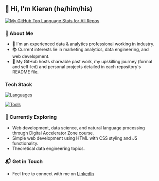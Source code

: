 ## 👋 Hi, I'm Kieran (he/him/his)

<!--
![<kieran036>'s Stats](https://github-readme-stats.vercel.app/api?username=kieran036&theme=vue-dark&show_icons=true&hide_border=true&count_private=true)
[![My GitHub Stats](https://github-readme-stats.vercel.app/api/?username=kieran036&count_private=true&theme=tokyonight&showicons=true)]()
[![My GitHub Top Language Stats for Public Repos](https://github-readme-stats.vercel.app/api/top-langs/?username=kieran036&hide=ruby,java,shell&langs_count=6&layout=compact&theme=tokyonight&number_format=short)]()
-->
[![My GitHub Top Language Stats for All Repos](https://github-readme-stats-five-ecru-80.vercel.app//api/top-langs/?username=kieran036&hide=ruby,java,shell&langs_count=6&layout=compact&theme=tokyonight&number_format=short)]()


### 🚀 About Me

- 🔭 I'm an experienced data & analytics professional working in industry.
- 📚 Current interests lie in marketing analytics, data engineering, and web development.
- 📝 My GitHub hosts shareable past work, my upskilling journey (formal and self-led) and personal projects detailed in each repository's README file.



### Tech Stack
[![Languages](https://skillicons.dev/icons?i=py,postgres,js,html,css,git,md)](https://skillicons.dev)
<!--
[![Packages](https://skillicons.dev/icons?i=regex,selenium,anaconda)](https://skillicons.dev)
-->
[![Tools](https://skillicons.dev/icons?i=vscode,github,codepen,notion)](https://skillicons.dev)



### 🌱 Currently Exploring

- Web development, data science, and natural language processing through Digital Accelerator Zone course.
- Simple web development using HTML with CSS styling and JS functionality.
- Theoretical data engineering topics.



### 📬 Get in Touch

- Feel free to connect with me on [LinkedIn](https://www.linkedin.com/in/kp10/)

<!--
**kieran036/kieran036** is a ✨ _special_ ✨ repository because its `README.md` (this file) appears on your GitHub profile.

Here are some ideas to get you started:

- 🔭 I’m currently working on ...
- 🌱 I’m currently learning ...
- 👯 I’m looking to collaborate on ...
- 🤔 I’m looking for help with ...
- 💬 Ask me about ...
- 📫 How to reach me: ...
- 😄 Pronouns: ...
- ⚡ Fun fact: ...
-->
